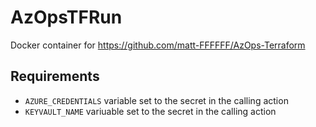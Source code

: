 # AzOpsTFRun
Docker container for https://github.com/matt-FFFFFF/AzOps-Terraform

## Requirements

* `AZURE_CREDENTIALS` variable set to the secret in the calling action
* `KEYVAULT_NAME` variuable set to the secret in the calling action
